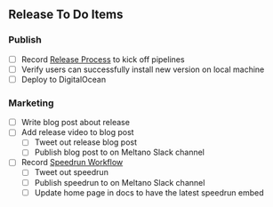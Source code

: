 ## Release To Do Items

### Publish

- [ ] Record [Release Process](https://www.meltano.com/docs/contributing.html#release-process) to kick off pipelines
- [ ] Verify users can successfully install new version on local machine
- [ ] Deploy to DigitalOcean

### Marketing

- [ ] Write blog post about release
- [ ] Add release video to blog post
  - [ ] Tweet out release blog post
  - [ ] Publish blog post to on Meltano Slack channel
- [ ] Record [Speedrun Workflow](https://www.meltano.com/docs/contributing.html#speedruns)
  - [ ] Tweet out speedrun
  - [ ] Publish speedrun to on Meltano Slack channel
  - [ ] Update home page in docs to have the latest speedrun embed

